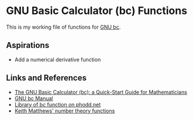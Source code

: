 # GNU Basic Calculator (bc) Functions

This is my working file of functions for 
[GNU bc](https://www.gnu.org/software/bc/).

## Aspirations

 - Add a numerical derivative function

## Links and References

 - [The GNU Basic Calculator (bc): a Quick-Start Guide for Mathematicians](https://org.coloradomesa.edu/~mapierce2/bc)
 - [GNU bc Manual](https://www.gnu.org/software/bc/manual/html_mono/bc.html)
 - [Library of bc function on phodd.net](http://phodd.net/gnu-bc/)
 - [Keith Matthews' number theory functions](http://www.numbertheory.org/gnubc/gnubc.html)
